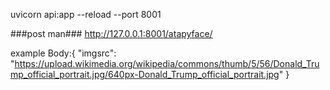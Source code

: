 uvicorn api:app --reload --port 8001    


###post man###
http://127.0.0.1:8001/atapyface/

example
Body:{
    "imgsrc": "https://upload.wikimedia.org/wikipedia/commons/thumb/5/56/Donald_Trump_official_portrait.jpg/640px-Donald_Trump_official_portrait.jpg"
}

